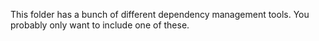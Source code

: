 This folder has a bunch of different dependency management
tools.  You probably only want to include one of these.
